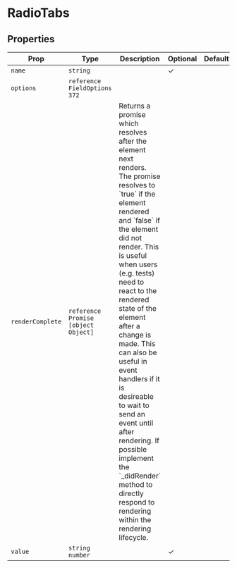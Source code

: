 # RadioTabs


## Properties

| Prop | Type | Description | Optional | Default |
|---|---|---|---|---|
| `name` |  `string`  |  | ✓ |  |
| `options` |  `reference`  `FieldOptions`  `372`  |  |  |  |
| `renderComplete` |  `reference`  `Promise`  `[object Object]`  | Returns a promise which resolves after the element next renders. The promise resolves to &#x60;true&#x60; if the element rendered and &#x60;false&#x60; if the element did not render. This is useful when users (e.g. tests) need to react to the rendered state of the element after a change is made. This can also be useful in event handlers if it is desireable to wait to send an event until after rendering. If possible implement the &#x60;_didRender&#x60; method to directly respond to rendering within the rendering lifecycle. |  |  |
| `value` |  `string`  `number`  |  | ✓ |  |

